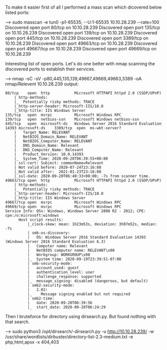 To make it easier first of all I performed a mass scan which dicovered below listed ports:

--> sudo masscan -e tun0 -p1-65535, --U:1-65535 10.10.28.239 --rate=100
      Discovered open port 80/tcp on 10.10.28.239
      Discovered open port 135/tcp on 10.10.28.239
      Discovered open port 139/tcp on 10.10.28.239
      Discovered open port 445/tcp on 10.10.28.239
      Discovered open port 3389/tcp on 10.10.28.239
      Discovered open port 49663/tcp on 10.10.28.239
      Discovered open port 49667/tcp on 10.10.28.239
      Discovered open port 49669/tcp on 10.10.28.239

Interesting list of open ports. Let's do one better with nmap scanning the discovered ports to establish their services.

--> nmap -sC -sV -p80,445,135,139,49667,49669,49663,3389 -oA nmap/Relevent 10.10.28.239
    output:

    80/tcp    open  http           Microsoft HTTPAPI httpd 2.0 (SSDP/UPnP)
        | http-methods: 
        |_  Potentially risky methods: TRACE
        |_http-server-header: Microsoft-IIS/10.0
        |_http-title: IIS Windows Server
    135/tcp   open  msrpc          Microsoft Windows RPC
    139/tcp   open  netbios-ssn    Microsoft Windows netbios-ssn
    445/tcp   open  microsoft-ds   Windows Server 2016 Standard Evaluation 14393 microsoft-ds    3389/tcp  open  ms-wbt-server?
        |   Target_Name: RELEVANT
        |   NetBIOS_Domain_Name: RELEVANT
        |   NetBIOS_Computer_Name: RELEVANT
        |   DNS_Domain_Name: Relevant
        |   DNS_Computer_Name: Relevant
        |   Product_Version: 10.0.14393
        |_  System_Time: 2020-09-20T06:39:55+00:00
        | ssl-cert: Subject: commonName=Relevant
        | Not valid before: 2020-07-24T23:16:08
        |_Not valid after:  2021-01-23T23:16:08
        |_ssl-date: 2020-09-20T06:40:33+00:00; -7s from scanner time.
    49663/tcp open  http           Microsoft HTTPAPI httpd 2.0 (SSDP/UPnP)
        | http-methods: 
        |_  Potentially risky methods: TRACE
        |_http-server-header: Microsoft-IIS/10.0
        |_http-title: IIS Windows Server
    49667/tcp open  msrpc          Microsoft Windows RPC
    49669/tcp open  msrpc          Microsoft Windows RPC
    Service Info: OSs: Windows, Windows Server 2008 R2 - 2012; CPE: cpe:/o:microsoft:windows
          Host script results:
              |_clock-skew: mean: 1h23m53s, deviation: 3h07m52s, median: -7s
              | smb-os-discovery: 
              |   OS: Windows Server 2016 Standard Evaluation 14393 (Windows Server 2016 Standard Evaluation 6.3)
              |   Computer name: Relevant
              |   NetBIOS computer name: RELEVANT\x00
              |   Workgroup: WORKGROUP\x00
              |_  System time: 2020-09-19T23:39:51-07:00
              | smb-security-mode: 
              |   account_used: guest
              |   authentication_level: user
              |   challenge_response: supported
              |_  message_signing: disabled (dangerous, but default)
              | smb2-security-mode: 
              |   2.02: 
              |_    Message signing enabled but not required
              | smb2-time: 
              |   date: 2020-09-20T06:39:56
              |_  start_date: 2020-09-20T06:24:29

Then I bruteforce for directory using dirsearch.py. But found nothing with that search.

--> sudo python3 /opt/dirsearch/-dirsearch.py -u http://10.10.28.239/ -w /usr/share/wordlists/dirbuster/directory-list-2.3-medium.txt -e php,html,apsx -x 404,403


